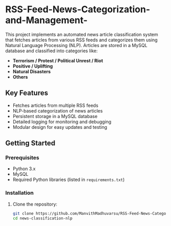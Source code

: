 # RSS-Feed-News-Categorization-and-Management-
This project implements an automated news article classification system that fetches articles from various RSS feeds and categorizes them using Natural Language Processing (NLP). Articles are stored in a MySQL database and classified into categories like:

- **Terrorism / Protest / Political Unrest / Riot**
- **Positive / Uplifting**
- **Natural Disasters**
- **Others**

## Key Features

- Fetches articles from multiple RSS feeds
- NLP-based categorization of news articles
- Persistent storage in a MySQL database
- Detailed logging for monitoring and debugging
- Modular design for easy updates and testing

## Getting Started

### Prerequisites

- Python 3.x
- MySQL
- Required Python libraries (listed in `requirements.txt`)

### Installation

1. Clone the repository:
   ```bash
   git clone https://github.com/ManvithMadhuvarsu/RSS-Feed-News-Categorization-and-Management-.git
   cd news-classification-nlp

